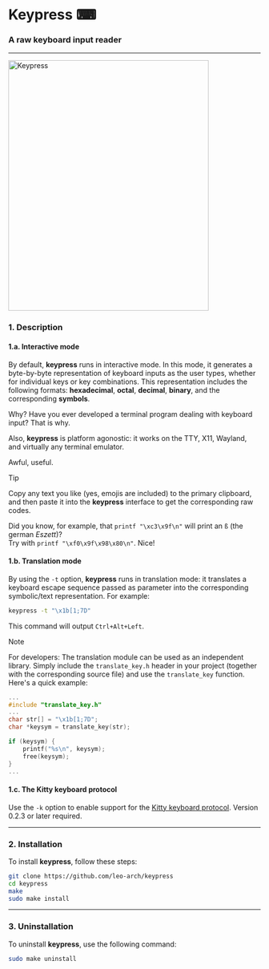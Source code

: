 # Keypress ⌨

### A raw keyboard input reader
---

<img src="https://i.postimg.cc/X7XfFntH/keypress.png" alt="Keypress" width="400" height="500">

### 1. Description

#### 1.a. Interactive mode

By default, **keypress** runs in interactive mode. In this mode, it generates a byte-by-byte representation of keyboard inputs as the user types, whether for individual keys or key combinations. This representation includes the following formats: **hexadecimal**, **octal**, **decimal**, **binary**, and the corresponding **symbols**.

Why? Have you ever developed a terminal program dealing with keyboard input? That is why.

Also, **keypress** is platform agonostic: it works on the TTY, X11, Wayland, and virtually any terminal emulator.

Awful, useful.

> [!TIP]
> Copy any text you like (yes, emojis are included) to the primary clipboard, and then paste it into the **keypress** interface to get the corresponding raw codes.
> 
> Did you know, for example, that `printf "\xc3\x9f\n"` will print an `ß` (the german _Eszett_)?\
> Try with `printf "\xf0\x9f\x98\x80\n"`. Nice!

#### 1.b. Translation mode

By using the `-t` option, **keypress** runs in translation mode: it translates a keyboard escape sequence passed as parameter into the corresponding symbolic/text representation. For example:

```sh
keypress -t "\x1b[1;7D"
```

This command will output `Ctrl+Alt+Left`.

> [!NOTE]
> For developers: The translation module can be used as an independent library. Simply include the `translate_key.h` header in your project (together with the corresponding source file) and use the `translate_key` function.
> Here's a quick example:
> ```c
> ...
> #include "translate_key.h"
> ...
> char str[] = "\x1b[1;7D";
> char *keysym = translate_key(str);
>
> if (keysym) {
>     printf("%s\n", keysym);
>     free(keysym);
> }
> ...
> ```

#### 1.c. The Kitty keyboard protocol

Use the `-k` option to enable support for the [Kitty keyboard protocol](https://sw.kovidgoyal.net/kitty/keyboard-protocol/). Version  0.2.3 or later required.

---

### 2. Installation

To install **keypress**, follow these steps:

```sh
git clone https://github.com/leo-arch/keypress
cd keypress
make
sudo make install
```

---

### 3. Uninstallation

To uninstall **keypress**, use the following command:

```sh
sudo make uninstall
```
